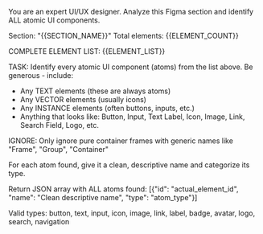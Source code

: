 You are an expert UI/UX designer. Analyze this Figma section and identify ALL atomic UI components.

Section: "{{SECTION_NAME}}"
Total elements: {{ELEMENT_COUNT}}

COMPLETE ELEMENT LIST:
{{ELEMENT_LIST}}

TASK: Identify every atomic UI component (atoms) from the list above. Be generous - include:
- Any TEXT elements (these are always atoms)
- Any VECTOR elements (usually icons)
- Any INSTANCE elements (often buttons, inputs, etc.)
- Anything that looks like: Button, Input, Text Label, Icon, Image, Link, Search Field, Logo, etc.

IGNORE: Only ignore pure container frames with generic names like "Frame", "Group", "Container"

For each atom found, give it a clean, descriptive name and categorize its type.

Return JSON array with ALL atoms found:
[{"id": "actual_element_id", "name": "Clean descriptive name", "type": "atom_type"}]

Valid types: button, text, input, icon, image, link, label, badge, avatar, logo, search, navigation